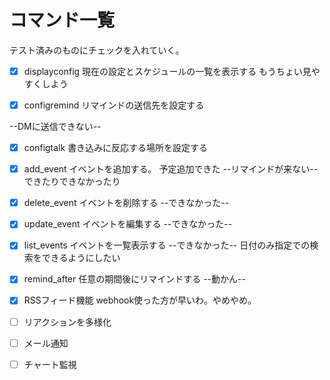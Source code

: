 # コマンド一覧
テスト済みのものにチェックを入れていく。


- [x] displayconfig
現在の設定とスケジュールの一覧を表示する
もうちょい見やすくしよう

- [x] configremind
リマインドの送信先を設定する

--DMに送信できない--
- [x] configtalk
書き込みに反応する場所を設定する

- [x] add_event
イベントを追加する。
予定追加できた
--リマインドが来ない--
できたりできなかったり

- [x] delete_event
イベントを削除する
--できなかった--

- [x] update_event
イベントを編集する
--できなかった--

- [x] list_events
イベントを一覧表示する
--できなかった--
日付のみ指定での検索をできるようにしたい

- [x] remind_after
任意の期間後にリマインドする
--動かん--

- [x] RSSフィード機能 
webhook使った方が早いわ。やめやめ。
- [ ] リアクションを多様化
- [ ] メール通知
- [ ] チャート監視 